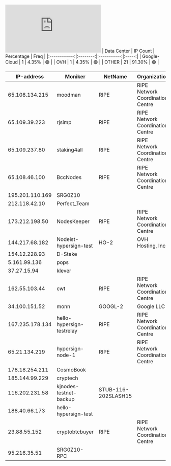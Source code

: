 ![Diagramm](https://github.com/obajay/StateSync-snapshots/blob/main/Projects/Hypersign/1/README.md)
| Data Center | IP Count | Percentage | Freq |
|:------------:|:--------:|:-----------:|:-----:|
| Google-Cloud | 1 | 4.35% | 🟢 |
| OVH | 1 | 4.35% | 🟢 |
| OTHER | 21 | 91.30% | 🟢 |

<!-- START_TABLE -->
| IP-address | Moniker | NetName | Organization |
|-------------|-------------|-------------|-------------|
| 65.108.134.215 | moodman | RIPE | RIPE Network Coordination Centre |
| 65.109.39.223 | rjsimp | RIPE | RIPE Network Coordination Centre |
| 65.109.237.80 | staking4all | RIPE | RIPE Network Coordination Centre |
| 65.108.46.100 | BccNodes | RIPE | RIPE Network Coordination Centre |
| 195.201.110.169 | SRG0Z10 |  |  |
| 212.118.42.10 | Perfect_Team |  |  |
| 173.212.198.50 | NodesKeeper | RIPE | RIPE Network Coordination Centre |
| 144.217.68.182 | Nodeist-hypersign-test | HO-2 | OVH Hosting, Inc. |
| 154.12.228.93 | D-Stake |  |  |
| 5.161.99.136 | pops |  |  |
| 37.27.15.94 | klever |  |  |
| 162.55.103.44 | cwt | RIPE | RIPE Network Coordination Centre |
| 34.100.151.52 | monn | GOOGL-2 | Google LLC |
| 167.235.178.134 | hello-hypersign-testrelay | RIPE | RIPE Network Coordination Centre |
| 65.21.134.219 | hypersign-node-1 | RIPE | RIPE Network Coordination Centre |
| 178.18.254.211 | CosmoBook |  |  |
| 185.144.99.229 | cryptech |  |  |
| 116.202.231.58 | kjnodes-testnet-backup | STUB-116-202SLASH15 |  |
| 188.40.66.173 | hello-hypersign-test |  |  |
| 23.88.55.152 | cryptobtcbuyer | RIPE | RIPE Network Coordination Centre |
| 95.216.35.51 | SRG0Z10-RPC |  |  |

<!-- END_TABLE -->